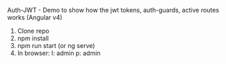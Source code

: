 Auth-JWT - Demo to show how the jwt tokens, auth-guards, active routes works (Angular v4)

1. Clone repo
2. npm install
3. npm run start (or ng serve)
4. In browser:
l: admin
p: admin
